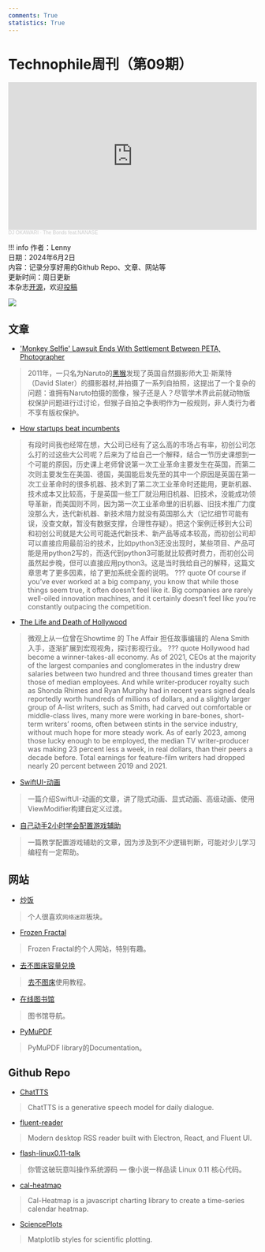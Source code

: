 ```yaml
---
comments: True
statistics: True
---
```


# Technophile周刊（第09期）

<iframe width="100%" height="300" scrolling="no" frameborder="no" allow="autoplay" src="https://w.soundcloud.com/player/?url=https%3A//api.soundcloud.com/tracks/205679035&color=%23ff5500&auto_play=false&hide_related=false&show_comments=true&show_user=true&show_reposts=false&show_teaser=true&visual=true"></iframe><div style="font-size: 10px; color: #cccccc;line-break: anywhere;word-break: normal;overflow: hidden;white-space: nowrap;text-overflow: ellipsis; font-family: Interstate,Lucida Grande,Lucida Sans Unicode,Lucida Sans,Garuda,Verdana,Tahoma,sans-serif;font-weight: 100;"><a href="https://soundcloud.com/djokawari" title="DJ OKAWARI" target="_blank" style="color: #cccccc; text-decoration: none;">DJ OKAWARI</a> · <a href="https://soundcloud.com/djokawari/thebondsfeatnanase" title="The Bonds feat.NANASE" target="_blank" style="color: #cccccc; text-decoration: none;">The Bonds feat.NANASE</a></div>

!!! info
    作者：Lenny<br>
    日期：2024年6月2日<br>
    内容：记录分享好用的Github Repo、文章、网站等<br>
    更新时间：周日更新<br>
    本杂志[开源](https://github.com/LennyChenLaw/Weekly)，欢迎[投稿](https://github.com/LennyChenLaw/Weekly/issues)<br>

![](https://s2.loli.net/2024/06/02/DriAqjOI8Fba7Wv.jpg)
## 文章
+ ['Monkey Selfie' Lawsuit Ends With Settlement Between PETA, Photographer](https://www.npr.org/sections/thetwo-way/2017/09/12/550417823/-animal-rights-advocates-photographer-compromise-over-ownership-of-monkey-selfie)
>2011年，一只名为Naruto的[黑猴](https://www.wikiwand.com/zh/%E9%BB%91%E7%8C%B4)发现了英国自然摄影师大卫·斯莱特（David Slater）的摄影器材,并拍摄了一系列自拍照，这提出了一个复杂的问题：谁拥有Naruto拍摄的图像，猴子还是人？尽管学术界此前就动物版权保护问题进行过讨论，但猴子自拍之争表明作为一般规则，非人类行为者不享有版权保护。

+ [How startups beat incumbents](https://longform.asmartbear.com/startup-beats-incumbent)
>有段时间我也经常在想，大公司已经有了这么高的市场占有率，初创公司怎么打的过这些大公司呢？后来为了给自己一个解释，结合一节历史课想到一个可能的原因，历史课上老师曾说第一次工业革命主要发生在英国，而第二次则主要发生在美国、德国，美国能后发先至的其中一个原因是英国在第一次工业革命时的很多机器、技术到了第二次工业革命时还能用，更新机器、技术成本又比较高，于是英国一些工厂就沿用旧机器、旧技术，没能成功领导革新，而美国则不同，因为第一次工业革命里的旧机器、旧技术推广力度没那么大，迭代新机器、新技术阻力就没有英国那么大（记忆细节可能有误，没查文献，暂没有数据支撑，合理性存疑）。把这个案例迁移到大公司和初创公司就是大公司可能迭代新技术、新产品等成本较高，而初创公司却可以直接应用最前沿的技术，比如python3还没出现时，某些项目、产品可能是用python2写的，而迭代到python3可能就比较费时费力，而初创公司虽然起步晚，但可以直接应用python3。这是当时我给自己的解释，这篇文章思考了更多因素，给了更加系统全面的说明。
??? quote 
    Of course if you’ve ever worked at a big company, you know that while those things seem true, it often doesn’t feel like it. Big companies are rarely well-oiled innovation machines, and it certainly doesn’t feel like you’re constantly outpacing the competition.

+ [The Life and Death of Hollywood](https://harpers.org/archive/2024/05/the-life-and-death-of-hollywood-daniel-bessner/)
>微观上从一位曾在Showtime 的 The Affair 担任故事编辑的 Alena Smith 入手，逐渐扩展到宏观视角，探讨影视行业。
??? quote
    Hollywood had become a winner-takes-all economy. As of 2021, CEOs at the majority of the largest companies and conglomerates in the industry drew salaries between two hundred and three thousand times greater than those of median employees. And while writer-producer royalty such as Shonda Rhimes and Ryan Murphy had in recent years signed deals reportedly worth hundreds of millions of dollars, and a slightly larger group of A-list writers, such as Smith, had carved out comfortable or middle-class lives, many more were working in bare-bones, short-term writers’ rooms, often between stints in the service industry, without much hope for more steady work. As of early 2023, among those lucky enough to be employed, the median TV writer-producer was making 23 percent less a week, in real dollars, than their peers a decade before. Total earnings for feature-film writers had dropped nearly 20 percent between 2019 and 2021.

+ [SwiftUI-动画](https://juejin.cn/post/7371986999165337610)
> 一篇介绍SwiftUI-动画的文章，讲了隐式动画、显式动画、高级动画、使用ViewModifier构建自定义过渡。

+ [自己动手2小时学会配置游戏辅助](https://www.cnblogs.com/rongdi/p/18203456)
> 一篇教学配置游戏辅助的文章，因为涉及到不少逻辑判断，可能对少儿学习编程有一定帮助。

## 网站
+ [炒饭](https://choa.fun/all)
>个人很喜欢`网络迷踪`板块。
+ [Frozen Fractal](https://frozenfractal.com/)
>Frozen Fractal的个人网站，特别有趣。
+ [去不图床容量兑换](https://dusays.com/496/)
>[去不图床](https://7bu.top/login)使用教程。
+ [在线图书馆](https://www.zxlib.com/favorites/pubilic)
>图书馆导航。
+ [PyMuPDF](https://pymupdf.readthedocs.io/en/latest/index.html)
>PyMuPDF library的Documentation。

## Github Repo
+ [ChatTTS](https://github.com/2noise/ChatTTS)
>ChatTTS is a generative speech model for daily dialogue.
+ [fluent-reader](https://github.com/yang991178/fluent-reader)
>Modern desktop RSS reader built with Electron, React, and Fluent UI.
+ [flash-linux0.11-talk](https://github.com/dibingfa/flash-linux0.11-talk)
>你管这破玩意叫操作系统源码 — 像小说一样品读 Linux 0.11 核心代码。
+ [cal-heatmap](https://github.com/wa0x6e/cal-heatmap)
>Cal-Heatmap is a javascript charting library to create a time-series calendar heatmap.
+ [SciencePlots](https://github.com/garrettj403/SciencePlots)
>Matplotlib styles for scientific plotting.